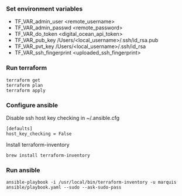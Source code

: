 ### Set environment variables

* TF_VAR_admin_user <remote_username>
* TF_VAR_admin_passwd <remote_password>
* TF_VAR_do_token <digital_ocean_api_token>
* TF_VAR_pub_key /Users/<local_username>/.ssh/id_rsa.pub
* TF_VAR_pvt_key /Users/<local_username>/.ssh/id_rsa
* TF_VAR_ssh_fingerprint <uploaded_ssh_fingerprint> 

### Run terraform

```
terraform get
terraform plan
terraform apply
```

### Configure ansible

Disable ssh host key checking in ~/.ansible.cfg

```
[defaults]
host_key_checking = False
```

Install terraform-inventory

```
brew install terraform-inventory
```


### Run ansible

```
ansible-playbook -i /usr/local/bin/terraform-inventory -u marquis ansible/playbook.yaml --sudo --ask-sudo-pass
```
